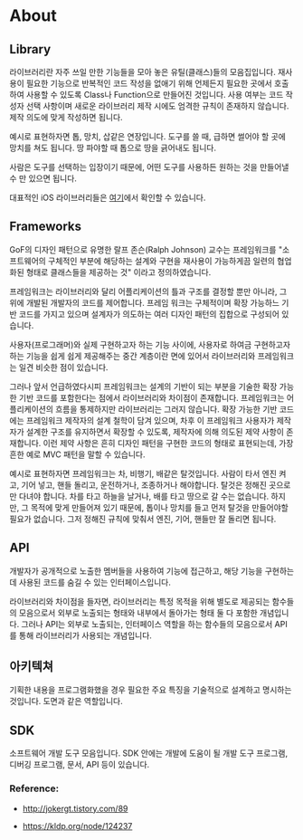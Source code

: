 # About

## Library

라이브러리란 자주 쓰일 만한 기능들을 모아 놓은 유틸(클래스)들의 모음집입니다. 재사용이 필요한 기능으로 반복적인 코드 작성을 없애기 위해 언제든지 필요한 곳에서 호출하여 사용할 수 있도록 Class나 Function으로 만들어진 것입니다. 사용 여부는 코드 작성자 선택 사항이며 새로운 라이브러리 제작 시에도 엄격한 규칙이 존재하지 않습니다. 제작 의도에 맞게 작성하면 됩니다.

예시로 표현하자면 톱, 망치, 삽같은 연장입니다. 도구를 쓸 때, 급하면 썰어야 할 곳에 망치를 쳐도 됩니다. 땅 파야할 때 톱으로 땅을 긁어내도 됩니다.

사람은 도구를 선택하는 입장이기 때문에, 어떤 도구를 사용하든 원하는 것을 만들어낼 수 만 있으면 됩니다.

대표적인 iOS 라이브러리들은 [여기](https://github.com/vsouza/awesome-ios)에서 확인할 수 있습니다.

## Frameworks

GoF의 디자인 패턴으로 유명한 랄프 존슨(Ralph Johnson) 교수는 프레임워크를 "소프트웨어의 구체적인 부분에 해당하는 설계와 구현을 재사용이 가능하게끔 일련의 협업화된 형태로 클래스들을 제공하는 것" 이라고 정의하였습니다.

프레임워크는 라이브러리와 달리 어플리케이션의 틀과 구조를 결정할 뿐만 아니라, 그 위에 개발된 개발자의 코드를 제어합니다. 프레임 워크는 구체적이며 확장 가능하느 기반 코드를 가지고 있으며 설계자가 의도하는 여러 디자인 패턴의 집합으로 구성되어 있습니다.

사용자(프로그래머)와 실제 구현하고자 하는 기능 사이에, 사용자로 하여금 구현하고자 하는 기능을 쉽게 쉽게 제공해주는 중간 계층이란 면에 있어서 라이브러리와 프레임워크는 일견 비슷한 점이 있습니다.

그러나 앞서 언급하였다시피 프레임워크는 설계의 기반이 되는 부분을 기술한 확장 가능한 기반 코드를 포함한다는 점에서 라이브러리와 차이점이 존재합니다. 프레임워크는 어플리케이션의 흐름을 통제하지만 라이브러리는 그러지 않습니다. 확장 가능한 기반 코드에는 프레임워크 제작자의 설계 철학이 담겨 있으며, 차후 이 프레임워크 사용자가 제작자가 설계한 구조를 유지하면서 확장할 수 있도록, 제작자에 의해 의도된 제약 사항이 존재합니다. 이런 제약 사항은 흔히 디자인 패턴을 구현한 코드의 형태로 표현되는데, 가장 흔한 예로 MVC 패턴을 말할 수 있습니다.


예시로 표현하자면 프레임워크는 차, 비행기, 배같은 탈것입니다. 사람이 타서 엔진 켜고, 기어 넣고, 핸들 돌리고, 운전하거나, 조종하거나 해야합니다. 탈것은 정해진 곳으로만 다녀야 합니다. 차를 타고 하늘을 날거나, 배를 타고 땅으로 갈 수는 없습니다. 하지만, 그 목적에 맞게 만들어져 있기 때문에, 톱이나 망치를 들고 먼저 탈것을 만들어야할 필요가 없습니다. 그저 정해진 규칙에 맞춰서 엔진, 기어, 핸들만 잘 돌리면 됩니다.

## API

개발자가 공개적으로 노출한 멤버들을 사용하여 기능에 접근하고, 해당 기능을 구현하는데 사용된 코드를 숨길 수 있는 인터페이스입니다.

라이브러리와 차이점을 들자면, 라이브러리는 특정 목적을 위해 별도로 제공되는 함수들의 모음으로서 외부로 노출되는 형태와 내부에서 돌아가는 형태 둘 다 포함한 개념입니다. 그러나 API는 외부로 노출되는, 인터페이스 역할을 하는 함수들의 모음으로서 API를 통해 라이브러리가 사용되는 개념입니다. 

## 아키텍쳐

기획한 내용을 프로그램화했을 경우 필요한 주요 특징을 기술적으로 설계하고 명시하는 것입니다. 도면과 같은 역할입니다.

## SDK

소프트웨어 개발 도구 모음입니다. SDK 안에는 개발에 도움이 될 개발 도구 프로그램, 디버깅 프로그램, 문서, API 등이 있습니다.



### Reference:

- http://jokergt.tistory.com/89

- https://kldp.org/node/124237
